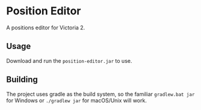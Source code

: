 # Position Editor
A positions editor for Victoria 2.

## Usage
Download and run the `position-editor.jar` to use.

## Building
The project uses gradle as the build system, so the familiar
`gradlew.bat jar` for Windows or `./gradlew jar` for macOS/Unix will work.